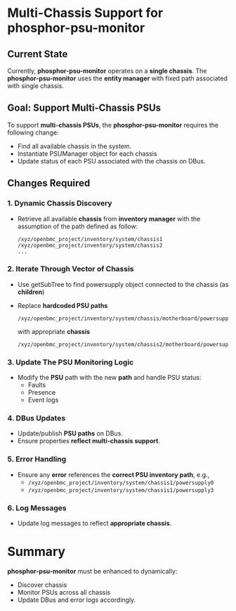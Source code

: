 # Multi-Chassis Support for phosphor-psu-monitor

## Current State

Currently, **phosphor-psu-monitor** operates on a **single chassis**. The 
**phosphor-psu-monitor** uses the **entity manager** with fixed path associated
with single chassis.

## Goal: Support Multi-Chassis PSUs

To support **multi-chassis PSUs**, the **phosphor-psu-monitor** requires the following change: 
- Find all available chassis in the system. 
- Instantiate PSUManager object for each chassis
- Update status of each PSU associated with the chassis on DBus.

## Changes Required

### 1. Dynamic Chassis Discovery

- Retrieve all available **chassis** from **inventory manager**  with the assumption of the path defined as follow:
  ```
  /xyz/openbmc_project/inventory/system/chassis1
  /xyz/openbmc_project/inventory/system/chassis2
  ... 
  ```

### 2. Iterate Through Vector of Chassis

  - Use getSubTree to find powersupply object connected to the chassis (as 
    **children**)
  - Replace **hardcoded PSU paths** 
    ```
    /xyz/openbmc_project/inventory/system/chassis/motherboard/powersupply
    ```
        
    with appropriate **chassis**
    ```
    /xyz/openbmc_project/inventory/system/chassis2/motherboard/powersupply
    ```

### 3. Update The PSU Monitoring Logic

- Modify the **PSU** path with the new **path** and handle PSU status:
  - Faults
  - Presence
  - Event logs

### 4. DBus Updates

- Update/publish **PSU paths** on DBus.
- Ensure properties **reflect multi-chassis support**.

### 5. Error Handling

- Ensure any **error** references the **correct PSU inventory path**, e.g.,
  - `/xyz/openbmc_project/inventory/system/chassis1/powersupply0`
  - `/xyz/openbmc_project/inventory/system/chassis1/powersupply3`

### 6. Log Messages

- Update log messages to reflect **appropriate chassis**.

# Summary

**phosphor-psu-monitor** must be enhanced to dynamically:
- Discover chassis
- Monitor PSUs across all chassis
- Update DBus and error logs accordingly.
